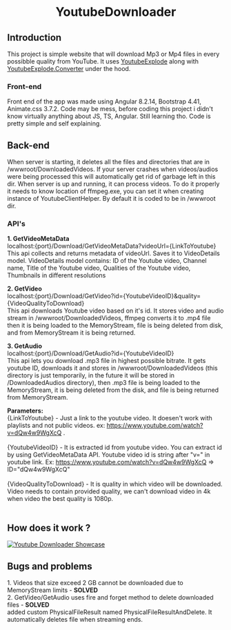 <h1 align="center">YoutubeDownloader</h1>

<h2>Introduction</h2>
This project is simple website that will download Mp3 or Mp4 files in every possibble quality from YouTube. It uses <a href="https://github.com/Tyrrrz/YoutubeExplode">YoutubeExplode</a> along with <a href="https://github.com/Tyrrrz/YoutubeExplode.Converter">YoutubeExplode.Converter</a> under the hood. 
<h3>Front-end</h3>
Front end of the app was made using Angular 8.2.14, Bootstrap 4.41, Animate.css 3.7.2. Code may be mess, before coding this project i  didn't know virtually anything about JS, TS, Angular. Still learning tho. Code is pretty simple and self explaining. 



<h2>Back-end</h2>
When server is starting, it deletes all the files and directories that are in /wwwroot/DownloadedVideos. If your server crashes when videos/audios were being processed this will automatically get rid of garbage left in this dir. When server is up and running, it can process videos. To do it properly it needs to know location of ffmpeg.exe, you can set it when creating instance of YoutubeClientHelper. By default it is coded to be in /wwwroot dir.

<h3>API's</h3>

**1. GetVideoMetaData** <br>
localhost:{port}/Download/GetVideoMetaData?videoUrl={LinkToYoutube} <br>
This api collects and returns metadata of videoUrl. Saves it to VideoDetails model. VideoDetails model contains: ID of the Youtube video, Channel name, Title of the Youtube video, Qualities of the Youtube video, Thumbnails in different resolutions

**2. GetVideo** <br>
localhost:{port}/Download/GetVideo?id={YoutubeVideoID}&quality={VideoQualityToDownload} <br>
This api downloads Youtube video based on it's id. It stores video and audio stream in /wwwroot/DownloadedVideos, ffmpeg converts it to .mp4 file then it is being loaded to the MemoryStream, file is being deleted from disk, and from MemoryStream it is being returned.

**3. GetAudio** <br>
localhost:{port}/Download/GetAudio?id={YoutubeVideoID} <br>
This api lets you download .mp3 file in highest possible bitrate. It gets youtube ID, downloads it and stores in /wwwroot/DownloadedVideos (this directory is just temporarily, in the future it will be stored in /DownloadedAudios directory), then .mp3 file is being loaded to the MemoryStream, it is being deleted from the disk, and file is being returned from MemoryStream.

**Parameters:** <br>
{LinkToYoutube} - Just a link to the youtube video. It doesen't work with playlists and not public videos. ex: https://www.youtube.com/watch?v=dQw4w9WgXcQ .<br><br>
{YoutubeVideoID} - It is extracted id from youtube video. You can extract id by using GetVideoMetaData API. Youtube video id is string after "v=" in youtube link. Ex: https://www.youtube.com/watch?v=dQw4w9WgXcQ => ID="dQw4w9WgXcQ"<br><br>
{VideoQualityToDownload} - It is quality in which video will be downloaded. Video needs to contain provided quality, we can't download video in 4k when video the best quality is 1080p.<br><br>

<h2>How does it work ? </h2>

[![Youtube Downloader Showcase](https://i.imgur.com/EdeABFQ.png)](https://www.youtube.com/watch?v=4BU13JNFyt8)

<h2>Bugs and problems</h2>
1. Videos that size exceed 2 GB cannot be downloaded due to MemoryStream limits - <strong>SOLVED</strong><br>
2. GetVideo/GetAudio uses fire and forget method to delete downloaded files - <strong>SOLVED</strong><br> added custom PhysicalFileResult named PhysicalFileResultAndDelete. It automatically deletes file when streaming ends.

